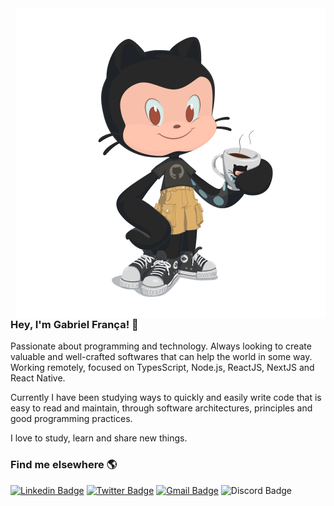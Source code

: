 <img align="right" src="https://raw.githubusercontent.com/gfgabrielfranca/gfgabrielfranca/master/assets/octocat.svg" />

### Hey, I'm Gabriel França! 👋

Passionate about programming and technology. Always looking to create valuable and well-crafted softwares that can help the world in some way. Working remotely, focused on TypesScript, Node.js, ReactJS, NextJS and React Native.

Currently I have been studying ways to quickly and easily write code that is easy to read and maintain, through software architectures, principles and good programming practices.

I love to study, learn and share new things. 

### Find me elsewhere 🌎

<!-- [![Site Badge](https://img.shields.io/badge/gabrielfranca.dev-191A1E?style=for-the-badge&logo=data:image/png;base64,iVBORw0KGgoAAAANSUhEUgAAAA0AAAAOCAYAAAD0f5bSAAAACXBIWXMAAAsTAAALEwEAmpwYAAAAAXNSR0IArs4c6QAAAARnQU1BAACxjwv8YQUAAAClSURBVHgBjZEBEcIwFEN/UTAJ4AAHwwmgAAmbk0pAQiUMB5WAhJByZWz/Uljuctfrku7118wJwJ6+01NZ2y8x0NEj/cRaUZa5eaEz2ioHjctCEqGpInqlT8mfeBMEZX8oV1ClroEeV/daNlz45NAzff5XOkIPp9+54IwQQnjQBy6vatyQCF9E/7feGggZ+inyTINtjztATNfqB68ow34YNZje/EIvDsu4K7CkzicAAAAASUVORK5CYII=&logoColor=white&link=https://gabrielfranca.dev/)](https://gabrielfranca.dev/) -->
[![Linkedin Badge](https://img.shields.io/badge/-Gabriel%20Fran%C3%A7a-0077b5?style=for-the-badge&logo=Linkedin&logoColor=white&link=https://www.linkedin.com/in/gabrielfrancas/)](https://www.linkedin.com/in/gabrielfrancas/)
[![Twitter Badge](https://img.shields.io/badge/-@gfgabrielfranca-1da0f1?style=for-the-badge&logo=Twitter&logoColor=white&link=https://twitter.com/gfgabrielfranca)](https://twitter.com/gfgabrielfranca)
[![Gmail Badge](https://img.shields.io/badge/-dev.gabrielfranca@gmail.com-e6514f?style=for-the-badge&logo=Gmail&logoColor=white&link=mailto:dev.gabrielfranca@gmail.com)](mailto:dev.gabrielfranca@gmail.com)
![Discord Badge](https://img.shields.io/badge/-Gabriel%20Fran%C3%A7a%230573-7289da?style=for-the-badge&logo=Discord&logoColor=white)

<!-- ### Hi there 👋 -->

<!--
**gfgabrielfranca/gfgabrielfranca** is a ✨ _special_ ✨ repository because its `README.md` (this file) appears on your GitHub profile.

Here are some ideas to get you started:

- 🔭 I’m currently working on ...
- 🌱 I’m currently learning ...
- 👯 I’m looking to collaborate on ...
- 🤔 I’m looking for help with ...
- 💬 Ask me about ...
- 📫 How to reach me: ...
- 😄 Pronouns: ...
- ⚡ Fun fact: ...
-->
